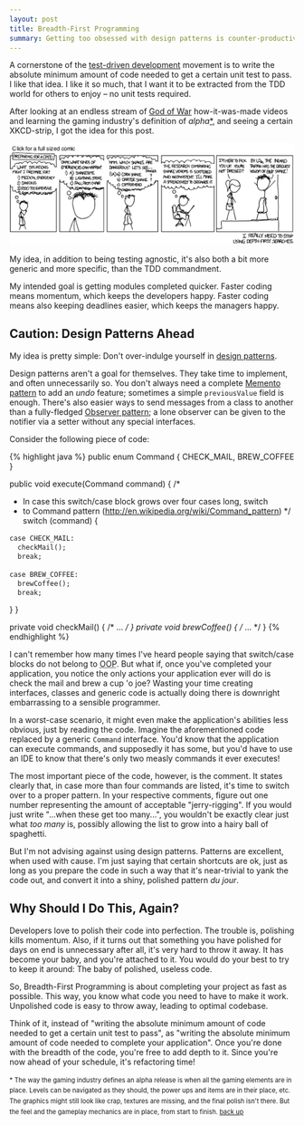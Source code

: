 ```yaml
---
layout: post
title: Breadth-First Programming
summary: Getting too obsessed with design patterns is counter-productive.
---
```


A cornerstone of the [test-driven development][tdd] movement is to write the absolute minimum amount of code needed to get a certain unit test to pass. I like that idea. I like it so much, that I want it to be extracted from the TDD world for others to enjoy &ndash; no unit tests required.

<!--break-->

After looking at an endless stream of [God of War][gow] how-it-was-made videos and learning the gaming industry's definition of _alpha_<a name="alpha-up" href="#alpha-down">*</a>, and seeing a certain XKCD-strip, I got the idea for this post.

<a href="http://xkcd.com/761/" target="_blank">
<img src="/media/breadth-first-programming/dfs_xkcd.png" alt="An XKCD comic strip on the hazards of depth-first-searching on Wikipedia">
</a>

My idea, in addition to being testing agnostic, it's also both a bit more generic and more specific, than the TDD commandment.

My intended goal is getting modules completed quicker. Faster coding means momentum, which keeps the developers happy. Faster coding means also keeping deadlines easier, which keeps the managers happy.

## Caution: Design Patterns Ahead

My idea is pretty simple: Don't over-indulge yourself in [design patterns][dp].

Design patterns aren't a goal for themselves. They take time to implement, and often unnecessarily so. You don't always need a complete [Memento pattern][memento] to add an _undo_ feature; sometimes a simple `previousValue` field is enough. There's also easier ways to send messages from a class to another than a fully-fledged [Observer pattern][observer]; a lone observer can be given to the notifier via a setter without any special interfaces.

Consider the following piece of code:

{% highlight java %}
public enum Command { CHECK_MAIL, BREW_COFFEE }

public void execute(Command command) {
  /*
   * In case this switch/case block grows over four cases long, switch 
   * to Command pattern (http://en.wikipedia.org/wiki/Command_pattern)
   */
  switch (command) {
  
    case CHECK_MAIL:
  	  checkMail();
      break;
      
  	case BREW_COFFEE:
      brewCoffee();
      break;
  }
}

private void checkMail()  { /* ... */ }
private void brewCoffee() { /* ... */ }
{% endhighlight %}

I can't remember how many times I've heard people saying that switch/case blocks do not belong to <abbr title="Object Oriented Programming">OOP</abbr>. But what if, once you've completed your application, you notice the only actions your application ever will do is check the mail and brew a cup 'o joe? Wasting your time creating interfaces, classes and generic code is actually doing there is downright embarrassing to a sensible programmer. 

In a worst-case scenario, it might even make the application's abilities less obvious, just by reading the code. Imagine the aforementioned code replaced by a generic `Command` interface. You'd know that the application can execute commands, and supposedly it has some, but you'd have to use an IDE to know that there's only two measly commands it ever executes!

The most important piece of the code, however, is the comment. It states clearly that, in case more than four commands are listed, it's time to switch over to a proper pattern. In your respective comments, figure out one number representing the amount of acceptable "jerry-rigging". If you would just write "...when these get too many...", you wouldn't be exactly clear just what _too many_ is, possibly allowing the list to grow into a hairy ball of spaghetti.

But I'm not advising against using design patterns. Patterns are excellent, when used with cause. I'm just saying that certain shortcuts are ok, just as long as you prepare the code in such a way that it's near-trivial to yank the code out, and convert it into a shiny, polished pattern _du jour_.

## Why Should I Do This, Again?

Developers love to polish their code into perfection. The trouble is, polishing kills momentum. Also, if it turns out that something you have polished for days on end is unnecessary after all, it's very hard to throw it away. It has become your baby, and you're attached to it. You would do your best to try to keep it around: The baby of polished, useless code.

So, Breadth-First Programming is about completing your project as fast as possible. This way, you know what code you need to have to make it work. Unpolished code is easy to throw away, leading to optimal codebase. 

Think of it, instead of "writing the absolute minimum amount of code needed to get a certain unit test to pass", as "writing the absolute minimum amount of code needed to complete your application". Once you're done with the breadth of the code, you're free to add depth to it. Since you're now ahead of your schedule, it's refactoring time!

<span style="font-size: 80%; line-height: 1.5em"><a name="alpha-down">* The way the gaming industry defines an alpha release is when all the gaming elements are in place. Levels can be navigated as they should, the power ups and items are in their place, etc. The graphics might still look like crap, textures are missing, and the final polish isn't there. But the feel and the gameplay mechanics are in place, from start to finish. <a href="#alpha-up">back up</a></span>

[memento]: http://en.wikipedia.org/wiki/Memento_pattern
[observer]: http://en.wikipedia.org/wiki/Observer_pattern
[dp]: http://en.wikipedia.org/wiki/Design_pattern_(computer_science)
[gow]: http://en.wikipedia.org/wiki/God_of_War_(series)
[tdd]: http://en.wikipedia.org/wiki/Test-driven_development
